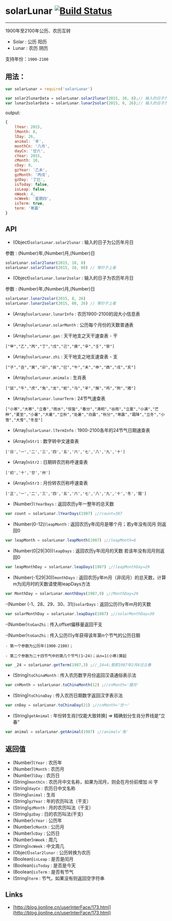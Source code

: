 # solarLunar [![Build Status](https://travis-ci.org/yize/solarlunar.svg?branch=master)](https://travis-ci.org/yize/solarlunar)
-----

1900年至2100年公历、农历互转

- Solar : 公历 阳历
- Lunar : 农历 阴历

支持年份：`1900-2100`

## 用法：

``` js
var solarLunar = require('solarLunar')

var solar2lunarData = solarLunar.solar2lunar(2015, 10, 8);// 输入的日子为公历
var lunar2solarData = solarLunar.lunar2solar(2015, 8, 26);// 输入的日子为农历
```

output:

``` js
{
    lYear: 2015,
    lMonth: 8,
    lDay: 26,
    animal: '羊',
    monthCn: '八月',
    dayCn: '廿六',
    cYear: 2015,
    cMonth: 10,
    cDay: 8,
    gzYear: '乙未',
    gzMonth: '丙戌',
    gzDay: '丁巳',
    isToday: false,
    isLeap: false,
    nWeek: 4,
    ncWeek: '星期四',
    isTerm: true,
    term: '寒露'
}
```

## API

- (Object)`solarLunar.solar2lunar` : 输入的日子为公历年月日

参数 : (Number)年,(Number)月,(Number)日

``` js
solarLunar.solar2lunar(2015, 10, 8)
solarLunar.solar2lunar(2015, 10, 08) // 等价于上者
```

- (Object)`solarLunar.lunar2solar` : 输入的日子为农历年月日

参数 : (Number)年,(Number)月,(Number)日

``` js
solarLunar.lunar2solar(2015, 8, 26)
solarLunar.lunar2solar(2015, 08, 26) // 等价于上者
```

- (Array)`solarLunar.lunarInfo` :  农历1900-2100的润大小信息表

- (Array)`solarLunar.solarMonth` : 公历每个月份的天数普通表

- (Array)`solarLunar.gan` : 天干地支之天干速查表 - 干

`["甲","乙","丙","丁","戊","己","庚","辛","壬","癸"]`

- (Array)`solarLunar.zhi` : 天干地支之地支速查表 - 支

`["子","丑","寅","卯","辰","巳","午","未","申","酉","戌","亥"]`

- (Array)`solarLunar.animals` : 生肖表

`["鼠","牛","虎","兔","龙","蛇","马","羊","猴","鸡","狗","猪"]`

- (Array)`solarLunar.lunarTerm` : 24节气速查表

`["小寒","大寒","立春","雨水","惊蛰","春分","清明","谷雨","立夏","小满","芒种","夏至","小暑","大暑","立秋","处暑","白露","秋分","寒露","霜降","立冬","小雪","大雪","冬至"]`

- (Array)`solarLunar.lTermInfo` : 1900-2100各年的24节气日期速查表

- (Array)`nStr1` : 数字转中文速查表

`['日','一','二','三','四','五','六','七','八','九','十']`

- (Array)`nStr2` : 日期转农历称呼速查表

`['初','十','廿','卅']`

- (Array)`nStr3` : 月份转农历称呼速查表

`['正','一','二','三','四','五','六','七','八','九','十','冬','腊']`

- (Number)`lYearDays` : 返回农历y年一整年的总天数

``` js
var count = solarLunar.lYearDays(1987) ;//count=387
```

- (Number(0-12))`leapMonth` : 返回农历y年闰月是哪个月；若y年没有闰月 则返回0

```js
var leapMonth = solarLunar.leapMonth(1987) ;//leapMonth=6
```

- (Number(0|29|30))`leapDays` : 返回农历y年闰月的天数 若该年没有闰月则返回0

```js
var leapMonthDay = solarLunar.leapDays(1987) ;//leapMonthDay=29
```

- (Number(-1|29|30))`monthDays` : 返回农历y年m月（非闰月）的总天数，计算m为闰月时的天数请使用leapDays方法

```js
var MonthDay = solarLunar.monthDays(1987,9) ;//MonthDay=29
```

-(Number (-1、28、29、30、31))`solarDays` : 返回公历(!)y年m月的天数

```js
var solarMonthDay = solarLunar.leapDays(1987) ;//solarMonthDay=30
```

-(Number)`toGanZhi` : 传入offset偏移量返回干支

-(Number)`toGanZhi` : 传入公历(!)y年获得该年第n个节气的公历日期

    - 第一个参数为公历年(1900-2100)；

    - 第二个参数为二十四节气中的第几个节气(1~24)；从n=1(小寒)算起

```js
var _24 = solarLunar.getTerm(1987,3) ;//_24=4;意即1987年2月4日立春
```

- (String)`toChinaMonth` :  传入农历数字月份返回汉语通俗表示法

```js
var cnMonth = solarLunar.toChinaMonth(12) ;//cnMonth='腊月'
```

- (String)`toChinaDay` :  传入农历日期数字返回汉字表示法

```js
var cnDay = solarLunar.toChinaDay(21) ;//cnMonth='廿一'
```

- (String)`getAnimal` :  年份转生肖[!仅能大致转换] => 精确划分生肖分界线是“立春”

```js
var animal = solarLunar.getAnimal(1987) ;//animal='兔'
```



## 返回值

- (Number)`lYear` : 农历年
- (Number)`lMonth` : 农历月
- (Number)`lDay` : 农历日
- (String)`monthCn` : 农历月中文名称，如果为闰月，则会在月份前增加 `闰` 字
- (String)`dayCn` : 农历日中文名称
- (String)`animal` : 生肖
- (String)`gzYear` : 年的农历叫法（干支）
- (String)`gzMonth` : 月的农历叫法（干支）
- (String)`gzDay` : 日的农历叫法(干支)
- (Number)`cYear` : 公历年
- (Number)`cMonth` : 公历月
- (Number)`cDay` : 公历日
- (Number)`nWeek` : 周几
- (String)`ncWeek` : 中文周几
- (Object)`solar2lunar` : 公历转换为农历
- (Boolean)`isLeap` : 是否是闰月
- (Boolean)`isToday` : 是否是今天
- (Boolean)`isTerm` : 是否有节气
- (String)`term` : 节气，如果没有则返回空字符串

## Links

- [http://blog.jjonline.cn/userInterFace/173.html](http://blog.jjonline.cn/userInterFace/173.html)
